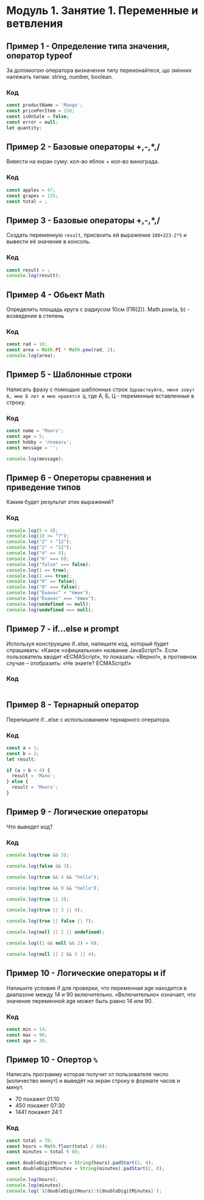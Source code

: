 # Модуль 1. Занятие 1. Переменные и ветвления

## Пример 1 - Определение типа значения, оператор typeof

За допомогою оператора визначення типу переконайтеся, що змінних належать типам: string, number, boolean.

### Код

```js
const productName = 'Mango';
const pricePerItem = 150;
const isOnSale = false;
const error = null;
let quantity;
```

## Пример 2 - Базовые операторы +,-,*,/

Вивести на екран  суму: кол-во яблок + кол-во винограда.

### Код

```js
const apples = 47;
const grapes = 135;
const total = ;
```

## Пример 3 - Базовые операторы +,-,*,/

Создать переменную `result`, присвоить ей выражение `108+223-2*5` и вывести её значение в консоль.

### Код

```js
const result = ;
console.log(result);
```

## Пример 4 - Обьект Math

Определить площадь круга с радиусом 10см (ПR(2)). Math.pow(a, b) - возведение в степень

### Код

```js
const rad = 10;
const area = Math.PI * Math.pow(rad, 2);
console.log(area);
```

## Пример 5 - Шаблонные строки

Написать фразу с помощью шаблонных строк `Здравствуйте, меня зовут А, мне Б лет и мне нравятся Ц`, где А, Б, Ц - переменные вставленные в строку.

### Код

```js
const name = 'Манго';
const age = 5;
const hobby = 'плавать';
const message = '';

console.log(message);
```

## Пример 6 - Опереторы сравнения и приведение типов

Каким будет результат этих выражений?


### Код

```js
console.log(5 > 4);
console.log(10 >= "7");
console.log("2" > "12");
console.log("2" < "12");
console.log("4" == 4);
console.log("6" === 6);
console.log("false" === false);
console.log(1 == true);
console.log(1 === true);
console.log("0" == false);
console.log("0" === false);
console.log("Ёнанас" < "ёжик");
console.log("Ёнанас" === "ёжик");
console.log(undefined == null);
console.log(undefined === null);
```

## Пример 7 - if...else и prompt


Используя конструкцию if..else, напишите код, который будет спрашивать: «Какое «официальное» название JavaScript?». 
Если пользователь вводит «ECMAScript», то показать: «Верно!», в противном случае – отобразить: «Не знаете? ECMAScript!»

### Код

```js
```

## Пример 8 - Тернарный оператор

Перепишите if...else с использованием тернарного оператора.


### Код

```js
const a = 1;
const b = 2;
let result;

if (a + b < 4) {
  result = 'Мало';
} else {
  result = 'Много';
}
```


## Пример 9 - Логические операторы

Что выведет код?

### Код

```js
console.log(true && 3);

console.log(false && 3);

console.log(true && 4 && "hello");

console.log(true && 0 && "hello");

console.log(true || 3);

console.log(true || 3 || 4);

console.log(true || false || 7);

console.log(null || 2 || undefined);

console.log((1 && null && 2) > 0);

console.log(null || 2 && 3 || 4);
```

## Пример 10 - Логические операторы и if

Напишите условие if для проверки, что переменная age находится в диапазоне между 14 и 90 включительно.
«Включительно» означает, что значение переменной age может быть равно 14 или 90.


### Код

```js
const min = 14;
const max = 90;
const age = 30;
```


## Пример 10 - Опертор `%`

Написать программу которая получит от пользователя число (количество минут) и выведёт на экран строку в формате часов и минут.

- 70 покажет 01:10
- 450 покажет 07:30
- 1441 покажет 24:1

### Код

```js
const total = 70;
const hours = Math.floor(total / 60);
const minutes = total % 60;

const doubleDigitHours = String(hours).padStart(2, 0);
const doubleDigitMinutes = String(minutes).padStart(2, 0);

console.log(hours);
console.log(minutes);
console.log(`${doubleDigitHours}:${doubleDigitMinutes}`);
```
